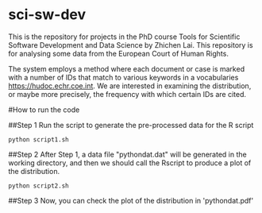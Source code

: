 # sci-sw-dev
This is the repository for projects in the PhD course Tools for Scientific Software Development and Data Science by Zhichen Lai.
This repository is for analysing some data from the European Court of Human Rights.

The system employs a method where each document or case is marked with a number of IDs that match to various keywords in a vocabularies https://hudoc.echr.coe.int. We are interested in examining the distribution, or maybe more precisely, the frequency with which certain IDs are cited.

#How to run the code

##Step 1
Run the script to generate the pre-processed data for the R script
   ```setup
python script1.sh
   ```
##Step 2
After Step 1, a data file "pythondat.dat" will be generated in the working directory, and then we should call the Rscript to produce a plot of the distribution.
   ```setup
python script2.sh
   ```
##Step 3
Now, you can check the plot of the distribution in 'pythondat.pdf'